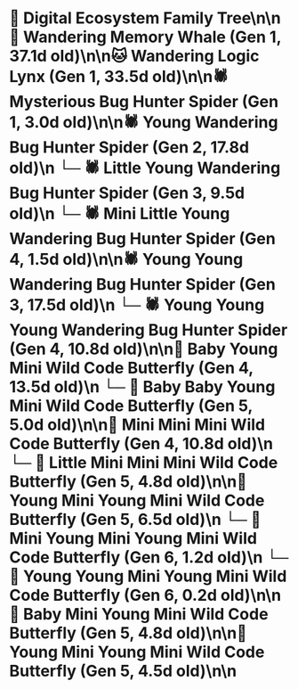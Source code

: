 # 🌳 Digital Ecosystem Family Tree\n\n🐋 Wandering Memory Whale (Gen 1, 37.1d old)\n\n🐱 Wandering Logic Lynx (Gen 1, 33.5d old)\n\n🕷️ Mysterious Bug Hunter Spider (Gen 1, 3.0d old)\n\n🕷️ Young Wandering Bug Hunter Spider (Gen 2, 17.8d old)\n  └─ 🕷️ Little Young Wandering Bug Hunter Spider (Gen 3, 9.5d old)\n    └─ 🕷️ Mini Little Young Wandering Bug Hunter Spider (Gen 4, 1.5d old)\n\n🕷️ Young Young Wandering Bug Hunter Spider (Gen 3, 17.5d old)\n  └─ 🕷️ Young Young Young Wandering Bug Hunter Spider (Gen 4, 10.8d old)\n\n🦋 Baby Young Mini Wild Code Butterfly (Gen 4, 13.5d old)\n  └─ 🦋 Baby Baby Young Mini Wild Code Butterfly (Gen 5, 5.0d old)\n\n🦋 Mini Mini Mini Wild Code Butterfly (Gen 4, 10.8d old)\n  └─ 🦋 Little Mini Mini Mini Wild Code Butterfly (Gen 5, 4.8d old)\n\n🦋 Young Mini Young Mini Wild Code Butterfly (Gen 5, 6.5d old)\n  └─ 🦋 Mini Young Mini Young Mini Wild Code Butterfly (Gen 6, 1.2d old)\n  └─ 🦋 Young Young Mini Young Mini Wild Code Butterfly (Gen 6, 0.2d old)\n\n🦋 Baby Mini Young Mini Wild Code Butterfly (Gen 5, 4.8d old)\n\n🦋 Young Mini Young Mini Wild Code Butterfly (Gen 5, 4.5d old)\n\n